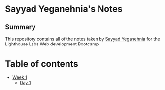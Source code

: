 # Sayyad Yeganehnia's Notes
## Summary
This repository contains all of the notes taken by [Sayyad Yeganehnia](https://github.com/sayyadai) for the Lighthouse Labs Web development Bootcamp


# Table of contents

- [Week 1](/Week_1)
  - [Day 1](/Week_1/Day_1/)